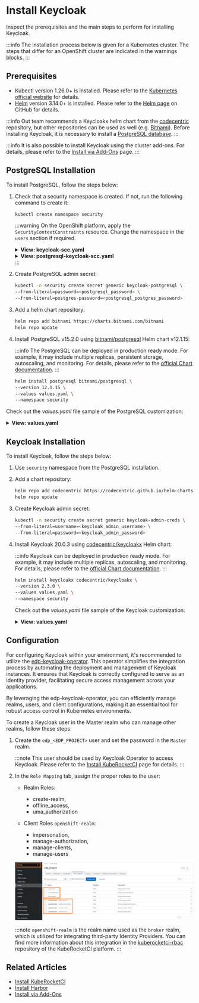 # Install Keycloak

<head>
  <link rel="canonical" href="https://docs.kuberocketci.io/docs/operator-guide/auth/keycloak/" />
</head>

Inspect the prerequisites and the main steps to perform for installing Keycloak.

:::info
  The installation process below is given for a Kubernetes cluster. The steps that differ for an OpenShift cluster are
  indicated in the warnings blocks.
:::

## Prerequisites

* Kubectl version 1.26.0+ is installed. Please refer to the [Kubernetes official website](https://kubernetes.io/releases/download/) for details.
* [Helm](https://helm.sh) version 3.14.0+ is installed. Please refer to the [Helm page](https://github.com/helm/helm/releases) on GitHub for details.

:::info
  Out team recommends a Keycloakx helm chart from the [codecentric](https://github.com/codecentric/helm-charts/tree/master/charts/keycloakx) repository, but other repositories can be used as well (e.g. [Bitnami](https://github.com/bitnami/charts/tree/master/bitnami/keycloak/)).
  Before installing Keycloak, it is necessary to install a [PostgreSQL database](https://www.postgresql.org/download/).
:::

:::info
  It is also possible to install Keycloak using the cluster add-ons. For details, please refer to the [Install via Add-Ons](../add-ons-overview.md) page.
:::

## PostgreSQL Installation

To install PostgreSQL, follow the steps below:

1. Check that a security namespace is created. If not, run the following command to create it:

    ```bash
    kubectl create namespace security
    ```

    :::warning
      On the OpenShift platform, apply the `SecurityContextConstraints` resource. Change the namespace in the `users` section if required.

      <details>
      <summary><b>View: keycloak-scc.yaml</b></summary>
          ```yaml
          allowHostDirVolumePlugin: false
          allowHostIPC: false
          allowHostNetwork: false
          allowHostPID: false
          allowHostPorts: false
          allowPrivilegeEscalation: true
          allowPrivilegedContainer: false
          allowedCapabilities: null
          apiVersion: security.openshift.io/v1
          allowedFlexVolumes: []
          defaultAddCapabilities: []
          fsGroup:
            type: MustRunAs
            ranges:
              - min: 999
                max: 65543
          groups: []
          kind: SecurityContextConstraints
          metadata:
            annotations:
              "helm.sh/hook": "pre-install"
            name: keycloak
          priority: 1
          readOnlyRootFilesystem: false
          requiredDropCapabilities:
            - KILL
            - MKNOD
            - SETUID
            - SETGID
          runAsUser:
            type: MustRunAsRange
            uidRangeMin: 1
            uidRangeMax: 65543
          seLinuxContext:
            type: MustRunAs
          supplementalGroups:
            type: RunAsAny
          users:
            - system:serviceaccount:security:keycloakx
          volumes:
            - configMap
            - downwardAPI
            - emptyDir
            - persistentVolumeClaim
            - projected
            - secret
          ```
      </details>

      <details>
      <summary><b>View: postgresql-keycloak-scc.yaml</b></summary>
          ```yaml
          allowHostDirVolumePlugin: false
          allowHostIPC: false
          allowHostNetwork: false
          allowHostPID: false
          allowHostPorts: false
          allowPrivilegeEscalation: true
          allowPrivilegedContainer: false
          allowedCapabilities: null
          apiVersion: security.openshift.io/v1
          allowedFlexVolumes: []
          defaultAddCapabilities: []
          fsGroup:
            type: MustRunAs
            ranges:
              - min: 999
                max: 65543
          groups: []
          kind: SecurityContextConstraints
          metadata:
            annotations:
                "helm.sh/hook": "pre-install"
            name: postgresql-keycloak
          priority: 1
          readOnlyRootFilesystem: false
          requiredDropCapabilities:
          - KILL
          - MKNOD
          - SETUID
          - SETGID
          runAsUser:
            type: MustRunAsRange
            uidRangeMin: 1
            uidRangeMax: 65543
          seLinuxContext:
            type: MustRunAs
          supplementalGroups:
            type: RunAsAny
          users:
          - system:serviceaccount:security:default
          volumes:
          - configMap
          - downwardAPI
          - emptyDir
          - persistentVolumeClaim
          - projected
          - secret
          ```
      </details>
    :::

2. Create PostgreSQL admin secret:

    ```bash
    kubectl -n security create secret generic keycloak-postgresql \
    --from-literal=password=<postgresql_password> \
    --from-literal=postgres-password=<postgresql_postgres_password>
    ```

3. Add a helm chart repository:

    ```bash
    helm repo add bitnami https://charts.bitnami.com/bitnami
    helm repo update
    ```

4. Install PostgreSQL v15.2.0 using [bitnami/postgresql](https://artifacthub.io/packages/helm/bitnami/postgresql) Helm chart v12.1.15:

    :::info
      The PostgreSQL can be deployed in production ready mode. For example, it may include multiple replicas, persistent storage, autoscaling, and monitoring.
      For details, please refer to the [official Chart documentation](https://github.com/bitnami/charts/tree/master/bitnami/postgresql).
    :::

    ```bash
    helm install postgresql bitnami/postgresql \
    --version 12.1.15 \
    --values values.yaml \
    --namespace security
    ```

  Check out the _values.yaml_ file sample of the PostgreSQL customization:

  <details>
  <summary><b>View: values.yaml</b></summary>
    ```yaml
    # PostgreSQL read only replica parameters
    readReplicas:
      # Number of PostgreSQL read only replicas
      replicaCount: 1

    image:
      tag: 15.2.0-debian-11-r0

    global:
      postgresql:
        auth:
          username: admin
          existingSecret: keycloak-postgresql
          database: keycloak

    primary:
      persistence:
        enabled: true
        size: 3Gi
    ```
  </details>

## Keycloak Installation

To install Keycloak, follow the steps below:

1. Use `security` namespace from the PostgreSQL installation.

2. Add a chart repository:

    ```bash
    helm repo add codecentric https://codecentric.github.io/helm-charts
    helm repo update
    ```

3. Create Keycloak admin secret:

    ```bash
    kubectl -n security create secret generic keycloak-admin-creds \
    --from-literal=username=<keycloak_admin_username> \
    --from-literal=password=<keycloak_admin_password>
    ```

4. Install Keycloak 20.0.3 using [codecentric/keycloakx](https://artifacthub.io/packages/helm/codecentric/keycloakx) Helm chart:

    :::info
      Keycloak can be deployed in production ready mode. For example, it may include multiple replicas, autoscaling, and monitoring.
      For details, please refer to the [official Chart documentation](https://github.com/codecentric/helm-charts/tree/master/charts/keycloakx).
    :::

    ```bash
    helm install keycloakx codecentric/keycloakx \
    --version 2.3.0 \
    --values values.yaml \
    --namespace security
    ```

    Check out the _values.yaml_ file sample of the Keycloak customization:

    <details>
    <summary><b>View: values.yaml</b></summary>

      ```yaml
      replicas: 1

      # Deploy the latest version
      image:
        tag: "24.0.4"

      # The following parameter is unrecommended to expose. Exposed health checks lead to an unnecessary attack vector.
      health:
        enabled: false
      # The following parameter is unrecommended to expose. Exposed metrics lead to an unnecessary attack vector.
      metrics:
        enabled: false

      command:
        - "/opt/keycloak/bin/kc.sh"
        - "--verbose"
        - "start"

      extraEnv: |
        - name: KC_HOSTNAME
          value: "keycloak.<ROOT_DOMAIN>"
        - name: KC_SPI_HOSTNAME_DEFAULT_ADMIN
          value: "keycloak.<ROOT_DOMAIN>"
        - name: KC_HTTP_ENABLED
          value: "true"
        - name: KC_HOSTNAME_STRICT
          value: "false"
        - name: KC_HOSTNAME_STRICT_HTTPS
          value: "false"
        - name: KC_SPI_EVENTS_LISTENER_JBOSS_LOGGING_SUCCESS_LEVEL
          value: "info"
        - name: KEYCLOAK_ADMIN
          valueFrom:
            secretKeyRef:
              name: keycloak-admin-creds
              key: username
        - name: KEYCLOAK_ADMIN_PASSWORD
          valueFrom:
            secretKeyRef:
              name: keycloak-admin-creds
              key: password
        - name: JAVA_OPTS_APPEND
          value: >-
            -XX:+UseContainerSupport
            -XX:MaxRAMPercentage=50.0
            -Djava.awt.headless=true
            -Djgroups.dns.query={{ include "keycloak.fullname" . }}-headless
            -Dkeycloak.connectionsHttpClient.default.expect-continue-enabled=true
            -Dkeycloak.connectionsHttpClient.default.reuse-connections=false
        - name: HTTP_ADDRESS_FORWARDING
          value: "true"
        - name: PROXY_ADDRESS_FORWARDING
          value: "true"

      # This block should be uncommented if you install Keycloak on Kubernetes
      ingress:
        enabled: true
        annotations:
          nginx.ingress.kubernetes.io/proxy-buffer-size: 256k
        # Defines the class of the Ingress Controller.
        # It allows you to choose which Ingress controller in cluster should be used to expose the Keycloak service to the outside world.
        ingressClassName: "nginx"
        # Exposes Keycloak paths according to the rules from documentation.
        # Ref: https://www.keycloak.org/server/reverseproxy#_exposed_path_recommendations
        console:
          enabled: false
        rules:
          - host: keycloak.<ROOT_DOMAIN>
            paths:
              - path: '{{ tpl .Values.http.relativePath $ | trimSuffix "/" }}/'
                pathType: Prefix

      proxy:
        enabled: true
        mode: "edge"

      # This block should be uncommented if you set Keycloak to OpenShift and change the host field
      # route:
      #   enabled: false
      #   # Path for the Route
      #   path: '/'
      #   # Host name for the Route
      #   host: "keycloak.<ROOT_DOMAIN>"
      #   # TLS configuration
      #   tls:
      #     enabled: true

      resources:
        limits:
          memory: "2048Mi"
        requests:
          cpu: "50m"
          memory: "512Mi"

      # Check database readiness at startup
      dbchecker:
        enabled: true

      database:
        vendor: postgres
        existingSecret: keycloak-postgresql
        hostname: postgresql
        port: 5432
        username: admin
        database: keycloak
      ```

    </details>

## Configuration

For configuring Keycloak within your environment, it's recommended to utilize the [edp-keycloak-operator](https://github.com/epam/edp-keycloak-operator).
This operator simplifies the integration process by automating the deployment and management of Keycloak instances.
It ensures that Keycloak is correctly configured to serve as an identity provider, facilitating secure access management across your applications.

By leveraging the edp-keycloak-operator, you can efficiently manage realms, users, and client configurations, making it an essential tool for robust access control in Kubernetes environments.

To create a Keycloak user in the Master realm who can manage other realms, follow these steps:

1. Create the `edp_<EDP_PROJECT>` user and set the password in the `Master` realm.

    :::note
      This user should be used by Keycloak Operator to access Keycloak. Please refer to the [Install KubeRocketCI](../install-kuberocketci.md) page for details.
    :::

2. In the `Role Mapping` tab, assign the proper roles to the user:

    * Realm Roles:
      * create-realm,
      * offline_access,
      * uma_authorization

    * Client Roles `openshift-realm`:
      * impersonation,
      * manage-authorization,
      * manage-clients,
      * manage-users

    ![Role mappings](../../assets/operator-guide/keycloak-roles.png "Role mappings")

    :::note
      `openshift-realm` is the realm name used as the `broker` realm, which is utilized for integrating third-party Identity Providers. You can find more information about this integration in the [kuberocketci-rbac](https://github.com/epam/edp-cluster-add-ons/tree/main/clusters/core/addons/kuberocketci-rbac) repository of the KubeRocketCI platform.
    :::

## Related Articles

* [Install KubeRocketCI](../install-kuberocketci.md)
* [Install Harbor](../artifacts-management/harbor-installation.md)
* [Install via Add-Ons](../add-ons-overview.md)
